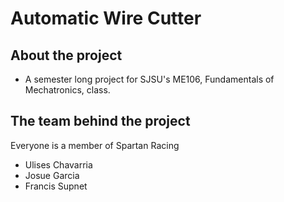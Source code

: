 # Automatic Wire Cutter
## About the project
 - A semester long project for SJSU's ME106, Fundamentals of Mechatronics, class.

## The team behind the project
Everyone is a member of Spartan Racing
- Ulises Chavarria
- Josue Garcia
- Francis Supnet

